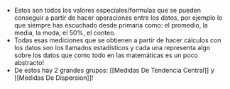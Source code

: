 - Estos son todos los valores especiales/formulas que se pueden conseguir a partir de hacer operaciones entre los datos, por ejemplo lo que siempre has escuchado desde primaria como:
  el promedio, la media, la moda, el 50%, el conteo.
- Todas esas mediciones que se obtienen a partir de hacer cálculos con los datos son los llamados estadísticos y cada una representa algo sobre los datos que como todo en las matemáticas es un poco abstracto!
- De estos hay 2 grandes grupos: [[Medidas De Tendencia Central]] y [[Medidas De Dispersion]]!